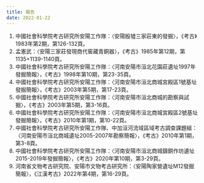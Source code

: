 ```yaml
---
title: 報告
date: 2022-01-22
---
```


1. 中國社會科學院考古研究所安陽工作隊：〈安陽殷墟三家莊東的發掘〉，《考古》1983年第2期，第126-132頁。
2. 孟憲武：〈安陽三家莊發現商代窖藏青銅器〉，《考古》1985年第12期，第1135+1139-1140頁。
3. 中國社會科學院考古研究所安陽工作隊：〈河南安陽市洹北花園莊遺址1997年發掘簡報〉，《考古》1998年第10期，第23-35頁。
4. 中國社會科學院考古研究所安陽工作隊：〈河南安陽市洹北商城宮殿區1號基址發掘簡報〉，《考古》2003年第5期，第17-23頁。
5. 中國社會科學院考古研究所安陽工作隊：〈河南安陽市洹北商城的勘察與試掘〉，《考古》2003年第5期，第3-16頁。
6. 中國社會科學院考古研究所安陽工作隊：〈河南安陽市洹北商城宮殿區2號基址發掘簡報〉，《考古》2010年第1期，第10-22頁。
7. 中國社會科學院考古研究所安陽工作隊、中加洹河流域區域考古調查課題組：〈河南安陽市洹北商城遺址2005-2007年勘察簡報〉，《考古》2010年第1期，第3-8頁。
8. 中國社會科學院考古研究所安陽工作隊：〈河南安陽市洹北商城鑄銅作坊遺址2015-2019年發掘簡報〉，《考古》2020年第10期，第3-29頁。
9. 河南省文物考古研究院、安陽市文物考古研究所：〈安陽陶家營遺址M12發掘簡報〉，《江漢考古》2022年第4期，第16-29頁。
